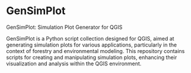 # GenSimPlot
GenSimPlot: Simulation Plot Generator for QGIS

GenSimPlot is a Python script collection designed for QGIS, aimed at generating simulation plots for various applications, particularly in the context of forestry and environmental modeling. This repository contains scripts for creating and manipulating simulation plots, enhancing their visualization and analysis within the QGIS environment.
